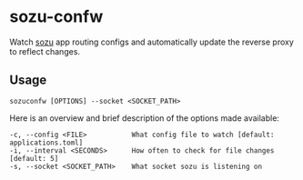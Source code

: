 # sozu-confw
Watch [sozu](https://github.com/sozu-proxy/sozu) app routing configs and automatically update the reverse proxy to reflect changes. 

## Usage
```
sozuconfw [OPTIONS] --socket <SOCKET_PATH>
```

Here is an overview and brief description of the options made available:
```
-c, --config <FILE>           What config file to watch [default: applications.toml]
-i, --interval <SECONDS>      How often to check for file changes [default: 5]
-s, --socket <SOCKET_PATH>    What socket sozu is listening on
```

 